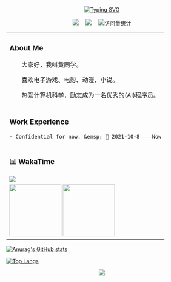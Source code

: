 
<div align="center">
  <div>
    <a href="https://git.io/typing-svg">
      <img src="https://readme-typing-svg.herokuapp.com?font=Fira+Code&pause=1000&color=0E90F7&random=false&width=435&lines=Have+a+nice+day" alt="Typing SVG" />
    </a>
  </div>
  
  <!-- for beauty 留个空行好看点 -->
  <div>
    &nbsp; 
  </div>
  
  <div>
    <a href="https://blog.csdn.net/qq_42079944"><img src="https://img.shields.io/badge/CSDN-论坛-blue" /></a>&emsp;
    <a href="https://space.bilibili.com/40426788/"><img src="https://img.shields.io/badge/Bilibili-B站-ff69b4" /></a>&emsp;
    <!-- visitor statistics logo 访问量统计徽标 -->
    <img src="https://komarev.com/ghpvc/?username=Sakura4036&label=Views&color=0e75b6&style=flat" alt="访问量统计" />
  </div>
</div>

<table>
  
<tr><td>
  
### About Me
  <p>&emsp;&emsp;大家好，我叫黄同学。</p>
  <p>&emsp;&emsp;喜欢电子游戏、电影、动漫、小说。</p>
  <p>&emsp;&emsp;热爱计算机科学，励志成为一名优秀的(AI)程序员。</p>
    
</td></tr>

<tr><td>

  ### Work Experience
    - Confidential for now. &emsp; 📌 2021-10-8 —— Now
  
</td></tr>

<tr><td>
  
  ### 📊 WakaTime
  <picture>
  <source
    srcset="https://github-readme-stats.vercel.app/api?username=Sakura4036&show_icons=true&theme=synthwave&show_icons=true"
    media="(prefers-color-scheme: dark)"
  />
  <source
    srcset="https://github-readme-stats.vercel.app/api/top-langs/?username=Sakura4036&layout=compact"
    media="(prefers-color-scheme: light)"
  />
  <img src="https://github-readme-stats.vercel.app/api/wakatime?username=Sakura4036&layout=compact&text_color=f0f6fc&bg_color=00000000&hide_border=true&hide_title=true" />
  </picture>

</td></tr>

<tr><td>
    <!-- GitHub 数据统计 -->
<img height="137px" src="https://github-readme-stats-git-masterrstaa-rickstaa.vercel.app/api?username=Sakura4036&hide_title=true&hide_border=true&show_icons=true&include_all_commits=true&line_height=21text_color=000&icon_color=000&bg_color=0,ea6161,ffc64d,fffc4d,52fa5a&theme=graywhite" />
<img height="137px" src="https://github-readme-stats-git-masterrstaa-rickstaa.vercel.app/api/top-langs/?username=Sakura4036&hide_title=true&hide_border=true&layout=compact&langs_count=6&text_color=000&icon_color=fff&bg_color=0,52fa5a,4dfcff,c64dff&theme=graywhite" /><br>
    
</td></tr>

</table>

[![Anurag's GitHub stats](https://github-readme-stats.vercel.app/api?username=Sakura4036&show_icons=true&theme=synthwave)](https://github.com/anuraghazra/github-readme-stats)

[![Top Langs](https://github-readme-stats.vercel.app/api/top-langs/?username=Sakura4036&layout=compact)](https://github.com/anuraghazra/github-readme-stats)

<div align="center"> <img src="https://visitor-badge.glitch.me/badge?page_id=Sakura4036" /> </div>






